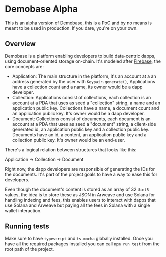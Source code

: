 # Demobase Alpha

This is an alpha version of Demobase, this is a PoC and by no means is meant to be used in production. If you dare, you're on your own.

## Overview

Demobase is a platform enabling developers to build data-centric dapps, using document-oriented storage on-chain. It's modeled after [Firebase](), the core concepts are:

- Application: The main structure in the platform, it's an account at a an address generated by the user with `Keypair.generate()`, Applications have a collection count and a name, its owner would be a dapp developer.
- Collection: Applications consist of collections, each collection is an account at a PDA that uses as seed a "collection" string, a name and an application public key. Collections have a name, a document count and an application public key. It's owner would be a dapp developer.
- Document: Collections consist of documents, each document is an account at a PDA that uses as seed a "document" string, a client-side generated id, an application public key and a collection public key. Documents have an id, a content, an application public key and a collection public key. It's owner would be an end-user.

There's a logical relation between structures that looks like this:

Application -> Collection -> Document

Right now, the dapp developers are responsible of generating the IDs for the documents. It's part of the project goals to have a way to ease this for developers.

Even though the document's content is stored as an array of 32 `Uint8` values, the idea is to store these as JSON in Arweave and use Solana for handling indexing and fees, this enables users to interact with dapps that use Solana and Arweave but paying all the fees in Solana with a single wallet interaction.

## Running tests

Make sure to have `typescript` and `ts-mocha` globally installed. Once you have all the required packages installed you can call `npm run test` from the root path of the project.
